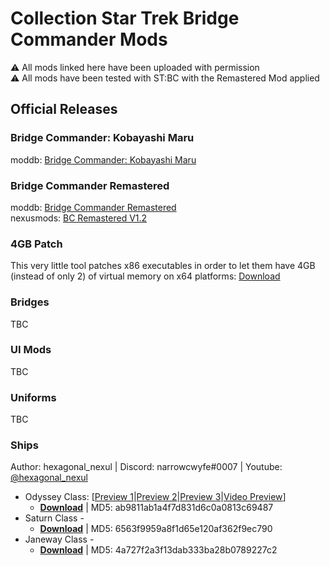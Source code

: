 # Collection Star Trek Bridge Commander Mods
⚠ All mods linked here have been uploaded with permission<br />
⚠ All mods have been tested with ST:BC with the Remastered Mod applied

## Official Releases
### Bridge Commander: Kobayashi Maru
moddb: [Bridge Commander: Kobayashi Maru](https://www.moddb.com/mods/bridge-commander-kobayashi-maru/downloads)<br />

### Bridge Commander Remastered
moddb: [Bridge Commander Remastered](https://www.moddb.com/games/star-trek-bridge-commander/downloads/bridge-commander-remastered)<br />
nexusmods: [BC Remastered V1.2](https://www.nexusmods.com/startrekbridgecommmander/mods/4012?tab=files)

### 4GB Patch
This very little tool patches x86 executables in order to let them have 4GB (instead of only 2) of virtual memory on x64 platforms: [Download](https://ntcore.com/?page_id=371)

### Bridges
TBC

### UI Mods
TBC

### Uniforms
TBC

### Ships
Author: hexagonal_nexul | Discord: narrowcwyfe#0007 | Youtube: [@hexagonal_nexul](https://www.youtube.com/@hexagonal_nexul) <br />
- Odyssey Class: [[Preview 1](./ships/Preview/Odyssey01.png)|[Preview 2](./ships/Preview/Odyssey02.png)|[Preview 3](./ships/Preview/Odyssey03.jpg)|[Video Preview](https://www.youtube.com/watch?v=BjI3S0DWR0A)]<br />
  - [**Download**](https://github.com/battlepanda/stbc-mods/raw/main/ships/Release/Odyssey%20Class.zip) | MD5: ab9811ab1a4f7d831d6c0a0813c69487
- Saturn Class - <br />
  - [**Download**](https://github.com/battlepanda/stbc-mods/raw/main/ships/Release/Saturn%20Class%20U.S.S.%20Gateway.zip) | MD5: 6563f9959a8f1d65e120af362f9ec790
- Janeway Class - <br />
  - [**Download**](https://github.com/battlepanda/stbc-mods/raw/main/ships/Release/Janeway%20Class.zip) | MD5: 4a727f2a3f13dab333ba28b0789227c2
